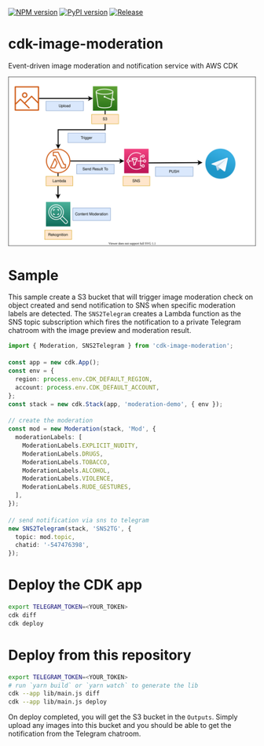 [![NPM version](https://badge.fury.io/js/cdk-image-moderation.svg)](https://badge.fury.io/js/cdk-image-moderation)
[![PyPI version](https://badge.fury.io/py/cdk-image-moderation.svg)](https://badge.fury.io/py/cdk-image-moderation)
[![Release](https://github.com/pahud/cdk-image-moderation/actions/workflows/release.yml/badge.svg)](https://github.com/pahud/cdk-image-moderation/actions/workflows/release.yml)

# cdk-image-moderation

Event-driven image moderation and notification service with AWS CDK

![](images/cdk-image-moderation.svg)

# Sample

This sample create a S3 bucket that will trigger image moderation check on object created and send notification to SNS when specific moderation labels are detected. The `SNS2Telegram` creates a Lambda function as the SNS topic subscription which fires the notification to a private Telegram chatroom with the image preview and moderation result.

```ts
import { Moderation, SNS2Telegram } from 'cdk-image-moderation';

const app = new cdk.App();
const env = {
  region: process.env.CDK_DEFAULT_REGION,
  account: process.env.CDK_DEFAULT_ACCOUNT,
};
const stack = new cdk.Stack(app, 'moderation-demo', { env });

// create the moderation
const mod = new Moderation(stack, 'Mod', {
  moderationLabels: [
    ModerationLabels.EXPLICIT_NUDITY,
    ModerationLabels.DRUGS,
    ModerationLabels.TOBACCO,
    ModerationLabels.ALCOHOL,
    ModerationLabels.VIOLENCE,
    ModerationLabels.RUDE_GESTURES,
  ],
});

// send notification via sns to telegram
new SNS2Telegram(stack, 'SNS2TG', {
  topic: mod.topic,
  chatid: '-547476398',
});
```

# Deploy the CDK app

```sh
export TELEGRAM_TOKEN=<YOUR_TOKEN>
cdk diff
cdk deploy
```

# Deploy from this repository


```sh
export TELEGRAM_TOKEN=<YOUR_TOKEN>
# run `yarn build` or `yarn watch` to generate the lib
cdk --app lib/main.js diff
cdk --app lib/main.js deploy
```

On deploy completed, you will get the S3 bucket in the `Outputs`. Simply upload any images into this bucket and you should be able to get the notification from the Telegram chatroom.
